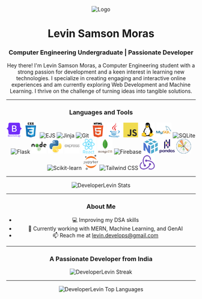<div align="center">

![Logo](https://media.giphy.com/media/jAe22Ec5iICCk/giphy.gif?cid=ecf05e47tjnfwd8ig2akn5l4smq2abxnl6l1fo0lpcqs17j7&ep=v1_gifs_search&rid=giphy.gif&ct=g)

# Levin Samson Moras

### Computer Engineering Undergraduate | Passionate Developer

Hey there! I'm Levin Samson Moras, a Computer Engineering student with a strong passion for development and a keen interest in learning new technologies. I specialize in creating engaging and interactive online experiences and am currently exploring Web Development and Machine Learning. I thrive on the challenge of turning ideas into tangible solutions.

<hr>

<h3 align="center">Languages and Tools</h3>

<p align="center">
 <!-- Existing Icons -->
<img src="https://raw.githubusercontent.com/devicons/devicon/master/icons/bootstrap/bootstrap-plain-wordmark.svg" alt="Bootstrap" width="40" height="40">
<img src="https://raw.githubusercontent.com/devicons/devicon/master/icons/css3/css3-original-wordmark.svg" alt="CSS3" width="40" height="40">
<img src="https://img.shields.io/badge/EJS-404D59?style=for-the-badge&logo=ejs&logoColor=white" alt="EJS" width="100" height="40">
<img src="https://www.svgrepo.com/show/353913/jinja.svg" alt="Jinja" width="40" height="40">
<img src="https://www.vectorlogo.zone/logos/git-scm/git-scm-icon.svg" alt="Git" width="40" height="40">
<img src="https://raw.githubusercontent.com/devicons/devicon/master/icons/html5/html5-original-wordmark.svg" alt="HTML5" width="40" height="40">
<img src="https://raw.githubusercontent.com/devicons/devicon/master/icons/java/java-original.svg" alt="Java" width="40" height="40">
<img src="https://raw.githubusercontent.com/devicons/devicon/master/icons/javascript/javascript-original.svg" alt="JavaScript" width="40" height="40">
<img src="https://raw.githubusercontent.com/devicons/devicon/master/icons/linux/linux-original.svg" alt="Linux" width="40" height="40">
<img src="https://raw.githubusercontent.com/devicons/devicon/master/icons/mysql/mysql-original-wordmark.svg" alt="MySQL" width="40" height="40">
<img src="https://cdn.simpleicons.org/sqlite/003B57" alt="SQLite" width="40" height="40">
<img src="https://cdn.simpleicons.org/flask/000000" alt="Flask" width="40" height="40">
<img src="https://raw.githubusercontent.com/devicons/devicon/master/icons/nodejs/nodejs-original-wordmark.svg" alt="Node.js" width="40" height="40">
<img src="https://raw.githubusercontent.com/devicons/devicon/master/icons/python/python-original.svg" alt="Python" width="40" height="40">
<img src="https://raw.githubusercontent.com/devicons/devicon/master/icons/express/express-original-wordmark.svg" alt="Express" width="40" height="40">
<img src="https://raw.githubusercontent.com/devicons/devicon/master/icons/react/react-original-wordmark.svg" alt="React" width="40" height="40">
<img src="https://raw.githubusercontent.com/devicons/devicon/master/icons/mongodb/mongodb-original-wordmark.svg" alt="MongoDB" width="40" height="40">
<img src="https://www.vectorlogo.zone/logos/firebase/firebase-icon.svg" alt="Firebase" width="40" height="40">
<img src="https://raw.githubusercontent.com/devicons/devicon/master/icons/numpy/numpy-original.svg" alt="Numpy" width="40" height="40">
<img src="https://raw.githubusercontent.com/devicons/devicon/master/icons/pandas/pandas-original-wordmark.svg" alt="Pandas" width="40" height="40">
<img src="https://raw.githubusercontent.com/devicons/devicon/master/icons/matplotlib/matplotlib-original.svg" alt="Matplotlib" width="40" height="40">
<img src="https://cdn.simpleicons.org/scikitlearn/F7931E" alt="Scikit-learn" width="40" height="40">
<img src="https://raw.githubusercontent.com/devicons/devicon/master/icons/jupyter/jupyter-original-wordmark.svg" alt="Jupyter Notebook" width="40" height="40">
<img src="https://cdn.simpleicons.org/tailwindcss/06B6D4" alt="Tailwind CSS" width="40" height="40">
<img src="https://raw.githubusercontent.com/devicons/devicon/master/icons/redux/redux-original.svg" alt="Redux" width="40" height="40">
</p>

<hr>

<p align="center">
  <img src="https://github-readme-stats-sigma-five.vercel.app/api?username=DeveloperLevin&show_icons=true&locale=en&theme=highcontrast" alt="DeveloperLevin Stats">
</p>

<hr>

### About Me

- 💻 Improving my DSA skills
- 🌱 Currently working with MERN, Machine Learning, and GenAI
- 📫 Reach me at levin.develops@gmail.com

<hr>

<h3 align="center">A Passionate Developer from India</h3>

<p align="center">
  <img src="https://github-readme-streak-stats.herokuapp.com/?user=DeveloperLevin&theme=highcontrast" alt="DeveloperLevin Streak">
</p>

<hr>

<div align="center">
  <p>
    <img src="https://github-readme-stats.vercel.app/api/top-langs?username=DeveloperLevin&show_icons=true&locale=en&layout=compact&theme=highcontrast" alt="DeveloperLevin Top Languages">
  </p>
</div>

</div>
